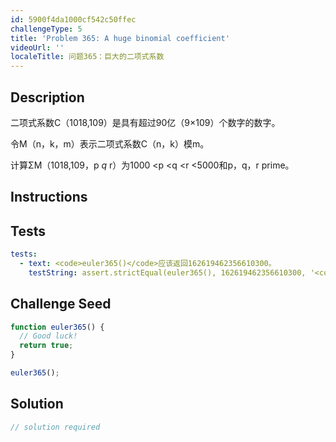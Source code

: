 ```yaml
---
id: 5900f4da1000cf542c50ffec
challengeType: 5
title: 'Problem 365: A huge binomial coefficient'
videoUrl: ''
localeTitle: 问题365：巨大的二项式系数
---
```


## Description
<section id="description">二项式系数C（1018,109）是具有超过90亿（9×109）个数字的数字。 <p>令M（n，k，m）表示二项式系数C（n，k）模m。 </p><p>计算ΣM（1018,109，p <em>q</em> r）为1000 &lt;p &lt;q &lt;r &lt;5000和p，q，r prime。 </p></section>

## Instructions
<section id="instructions">
</section>

## Tests
<section id='tests'>

```yml
tests:
  - text: <code>euler365()</code>应该返回162619462356610300。
    testString: assert.strictEqual(euler365(), 162619462356610300, '<code>euler365()</code> should return 162619462356610300.');

```

</section>

## Challenge Seed
<section id='challengeSeed'>

<div id='js-seed'>

```js
function euler365() {
  // Good luck!
  return true;
}

euler365();

```

</div>



</section>

## Solution
<section id='solution'>

```js
// solution required
```
</section>

